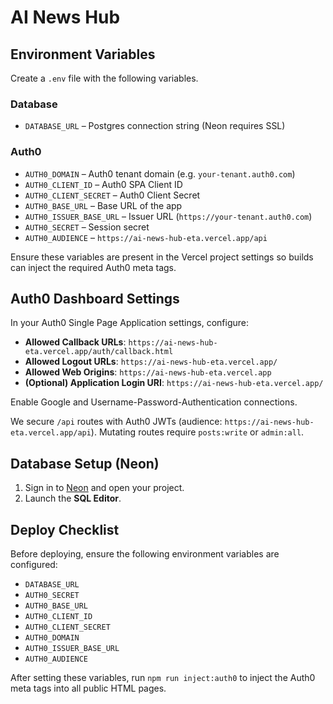 # AI News Hub

## Environment Variables

Create a `.env` file with the following variables.

### Database

- `DATABASE_URL` – Postgres connection string (Neon requires SSL)

### Auth0

- `AUTH0_DOMAIN` – Auth0 tenant domain (e.g. `your-tenant.auth0.com`)
- `AUTH0_CLIENT_ID` – Auth0 SPA Client ID
- `AUTH0_CLIENT_SECRET` – Auth0 Client Secret
- `AUTH0_BASE_URL` – Base URL of the app
- `AUTH0_ISSUER_BASE_URL` – Issuer URL (`https://your-tenant.auth0.com`)
- `AUTH0_SECRET` – Session secret
- `AUTH0_AUDIENCE` – `https://ai-news-hub-eta.vercel.app/api`

Ensure these variables are present in the Vercel project settings so builds can inject the required Auth0 meta tags.

## Auth0 Dashboard Settings

In your Auth0 Single Page Application settings, configure:

- **Allowed Callback URLs**: `https://ai-news-hub-eta.vercel.app/auth/callback.html`
- **Allowed Logout URLs**: `https://ai-news-hub-eta.vercel.app/`
- **Allowed Web Origins**: `https://ai-news-hub-eta.vercel.app`
- **(Optional) Application Login URI**: `https://ai-news-hub-eta.vercel.app/`

Enable Google and Username-Password-Authentication connections.

We secure `/api` routes with Auth0 JWTs (audience: `https://ai-news-hub-eta.vercel.app/api`). Mutating routes require `posts:write` or `admin:all`.

## Database Setup (Neon)

1. Sign in to [Neon](https://neon.tech) and open your project.
2. Launch the **SQL Editor**.

## Deploy Checklist

Before deploying, ensure the following environment variables are configured:

- `DATABASE_URL`
- `AUTH0_SECRET`
- `AUTH0_BASE_URL`
- `AUTH0_CLIENT_ID`
- `AUTH0_CLIENT_SECRET`
- `AUTH0_DOMAIN`
- `AUTH0_ISSUER_BASE_URL`
- `AUTH0_AUDIENCE`

After setting these variables, run `npm run inject:auth0` to inject the Auth0 meta tags into all public HTML pages.
